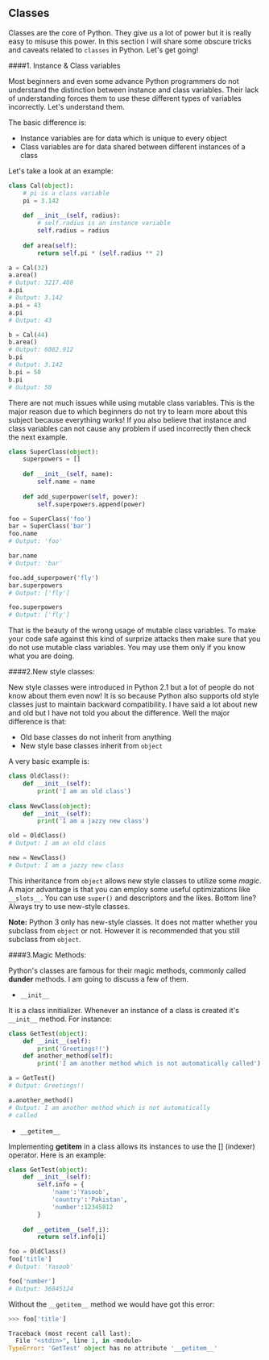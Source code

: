 ## Classes

Classes are the core of Python. They give us a lot of power but it is really easy to misuse this power. In this section I will share some obscure tricks and caveats related to `classes` in Python. Let's get going!

####1. Instance & Class variables

Most beginners and even some advance Python programmers do not understand the distinction between instance and class variables. Their lack of understanding forces them to use these different types of variables incorrectly. Let's understand them.

The basic difference is:

- Instance variables are for data which is unique to every object
- Class variables are for data shared between different instances of a class

Let's take a look at an example:

```python
class Cal(object):
    # pi is a class variable
    pi = 3.142
    
    def __init__(self, radius):
        # self.radius is an instance variable
        self.radius = radius
    
    def area(self):
        return self.pi * (self.radius ** 2)

a = Cal(32)
a.area()
# Output: 3217.408
a.pi
# Output: 3.142
a.pi = 43
a.pi
# Output: 43

b = Cal(44)
b.area()
# Output: 6082.912
b.pi
# Output: 3.142
b.pi = 50
b.pi
# Output: 50
```

There are not much issues while using mutable class variables. This is the major reason due to which beginners do not try to learn more about this subject because everything works! If you also believe that instance and class variables can not cause any problem if used incorrectly then check the next example.

```python
class SuperClass(object):
    superpowers = []
    
    def __init__(self, name):
        self.name = name
    
    def add_superpower(self, power):
        self.superpowers.append(power)

foo = SuperClass('foo')
bar = SuperClass('bar')
foo.name
# Output: 'foo'

bar.name
# Output: 'bar'

foo.add_superpower('fly')
bar.superpowers
# Output: ['fly']

foo.superpowers
# Output: ['fly']
```

That is the beauty of the wrong usage of mutable class variables. To make your code safe against this kind of surprize attacks then make sure that you do not use mutable class variables. You may use them only if you know what you are doing.

####2.New style classes:

New style classes were introduced in Python 2.1 but a lot of people do not know about them even now! It is so because Python also supports old style classes just to maintain backward compatibility. I have said a lot about new and old but I have not told you about the difference. Well the major difference is that:

- Old base classes do not inherit from anything
- New style base classes inherit from `object`

A very basic example is:

```python
class OldClass():
    def __init__(self):
        print('I am an old class')
        
class NewClass(object):
    def __init__(self):
        print('I am a jazzy new class')

old = OldClass()
# Output: I am an old class

new = NewClass()
# Output: I am a jazzy new class
```

This inheritance from `object` allows new style classes to utilize some _magic_. A major advantage is that you can employ some useful optimizations like `__slots__`. You can use `super()` and descriptors and the likes. Bottom line? Always try to use new-style classes.

__Note:__ Python 3 only has new-style classes. It does not matter whether you subclass from `object` or not. However it is recommended that you still subclass from `object`.

####3.Magic Methods:

Python's classes are famous for their magic methods, commonly called __dunder__ methods. I am going to discuss a few of them.

- `__init__`

It is a class innitializer. Whenever an instance of a class is created it's `__init__` method. For instance:

```python
class GetTest(object):
    def __init__(self):
        print('Greetings!!')
    def another_method(self):
        print('I am another method which is not automatically called')

a = GetTest()
# Output: Greetings!!

a.another_method()
# Output: I am another method which is not automatically 
# called
```

- `__getitem__` 

Implementing __getitem__ in a class allows its instances to use the [] (indexer) operator. Here is an example:

```python
class GetTest(object):
    def __init__(self):
        self.info = {
            'name':'Yasoob',
            'country':'Pakistan',
            'number':12345812
        }
        
    def __getitem__(self,i):
        return self.info[i]

foo = OldClass()
foo['title']
# Output: 'Yasoob'

foo['number']
# Output: 36845124
```

Without the `__getitem__` method we would have got this error:

```python
>>> foo['title']

Traceback (most recent call last):
  File "<stdin>", line 1, in <module>
TypeError: 'GetTest' object has no attribute '__getitem__'
```
